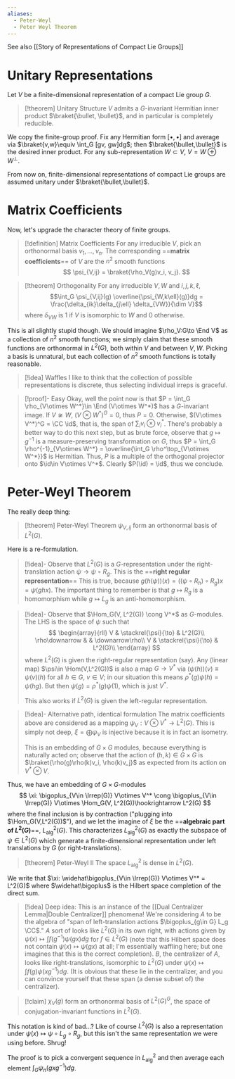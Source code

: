 ```yaml
---
aliases:
  - Peter-Weyl
  - Peter Weyl Theorem
---
```

See also [[Story of Representations of Compact Lie Groups]]
# Unitary Representations

Let $V$ be a finite-dimensional representation of a compact Lie group $G$.

>[!theorem] Unitary Structure
> $V$ admits a $G$-invariant Hermitian inner product $\braket{\bullet, \bullet}$, and in particular is completely reducible.

We copy the finite-group proof. Fix any Hermitian form $[\bullet,\bullet]$ and average via $\braket{v,w}\equiv \int_G [gv, gw]dg$; then $\braket{\bullet,\bullet}$ is the desired inner product. For any sub-representation $W\subset V$, $V = W \oplus W^\perp$.

From now on, finite-dimensional representations of compact Lie groups are assumed unitary under $\braket{\bullet,\bullet}$.

# Matrix Coefficients

Now, let's upgrade the character theory of finite groups.

>[!definition] Matrix Coefficients
>For any irreducible $V$, pick an orthonormal basis $v_1,\dots, v_n$. The corresponding ==**matrix coefficients**== of $V$ are the $n^2$ smooth functions
>$$
>	\psi_{V,ij} = \braket{\rho_V(g)v_i, v_j}.
>$$

> [!theorem] Orthogonality
> For any irreducible $V,W$ and $i,j,k,\ell$,
> $$\int_G \psi_{V,ij}(g) \overline{\psi_{W,k\ell}(g)}dg = \frac{\delta_{ik}\delta_{j\ell} \delta_{VW}}{\dim V}$$where $\delta_{VW}$ is $1$ if $V$ is isomorphic to $W$ and $0$ otherwise.

This is all slightly stupid though. We should imagine $\rho_V:G\to \End V$ as a collection of $n^2$ smooth functions; we simply claim that these smooth functions are orthonormal in $L^2(G)$, both within $V$ and between $V,W$. Picking a basis is unnatural, but each collection of $n^2$ smooth functions is totally reasonable.

>[!idea] Waffles
>I like to think that the collection of possible representations is discrete, thus selecting individual irreps is graceful.

>[!proof]- Easy
> Okay, well the point now is that $P = \int_G \rho_{V\otimes W^*}\in \End (V\otimes W^*)$ has a $G$-invariant image. If $V\not\cong W$, $(V\otimes W^*)^G = 0$, thus $P = 0$. Otherwise, $(V\otimes V^*)^G = \CC \id$, that is, the span of $\sum_i v_i \otimes v^*_i$. There's probably a better way to do this next step, but as brute force, observe that $g\mapsto g^{-1}$ is a measure-preserving transformation on $G$, thus $P = \int_G \rho^{-1}_{V\otimes W^*} = \overline{\int_G \rho^\top_{V\otimes W^*}}$ is Hermitian. Thus, $P$ is a multiple of the orthogonal projector onto $\id\in V\otimes V^*$. Clearly $P(\id) = \id$, thus we conclude.

# Peter-Weyl Theorem

The really deep thing:

>[!theorem] Peter-Weyl Theorem
>$\psi_{V,ij}$ form an orthonormal basis of $L^2(G)$.

Here is a re-formulation.

>[!idea]- Observe that $L^2(G)$ is a $G$-representation under the right-translation action $\psi\to \psi\circ R_g$. This is the ==**right regular representation**==
>This is true, because $g(h(\psi))(x) = ((\psi\circ R_h)\circ R_g)x = \psi(ghx)$. The important thing to remember is that $g\mapsto R_g$ is a homomorphism while $g\mapsto L_g$ is an anti-homomorphism.

> [!idea]- Observe that $\Hom_G(V, L^2(G)) \cong V^*$ as $G$-modules.
> The LHS is the space of $\psi$ such that$$
> \begin{array}{rll}
> 	V & \stackrel{\psi}{\to} & L^2(G)\\
> 	\rho\downarrow & & \downarrow\rho\\
> 	V & \stackrel{\psi}{\to} & L^2(G)\\
> \end{array}
> $$where $L^2(G)$ is given the right-regular representation (say). Any (linear map) $\psi\in \Hom(V,L^2(G))$ is also a map $G\to V^*$ via $(\psi(h))(v) \equiv \psi(v)(h)$ for all $h\in G$, $v\in V$; in our situation this means $\rho^*(g)\psi(h) = \psi(hg)$. But then $\psi(g) = \rho^*(g)\psi(1)$, which is just $V^*$.
> 
> This also works if $L^2(G)$ is given the left-regular representation.

> [!idea]- Alternative path, identical formulation
> The matrix coefficients above are considered as a mapping $\psi_V:V\otimes V^*\to L^2(G)$. This is simply not deep, $\xi = \bigoplus \psi_V$ is injective because it is in fact an isometry.
> 
> This is an embedding of $G\times G$ modules, because everything is naturally acted on; observe that the action of $(h,k)\in G\times G$ is $\braket{\rho(g)\rho(k)v_i, \rho(k)v_j}$ as expected from its action on $V^*\otimes V$.

Thus, we have an embedding of $G\times G$-modules$$
	\xi: \bigoplus_{V\in \Irrep(G)} V\otimes V^* \cong \bigoplus_{V\in \Irrep(G)} V\otimes \Hom_G(V, L^2(G))\hookrightarrow L^2(G)
$$where the final inclusion is by contraction ("plugging into $\Hom_G(V,L^2(G))$"), and we let the imagine of $\xi$ be the ==**algebraic part of $L^2(G)$**==, $L^2_{\text{alg}}(G)$. This characterizes $L^2_{\text{alg}}(G)$ as exactly the subspace of $\psi\in L^2(G)$ which generate a finite-dimensional representation under left translations by $G$ (or right-translations).

>[!theorem] Peter-Weyl II
>The space $L^2_{\text{alg}}$ is dense in $L^2(G)$.

We write that $\xi: \widehat\bigoplus_{V\in \Irrep(G)} V\otimes V^* = L^2(G)$ where $\widehat\bigoplus$ is the Hilbert space completion of the direct sum.

> [!idea] Deep idea: This is an instance of the [[Dual Centralizer Lemma|Double Centralizer]] phenomena!
> We're considering $A$ to be the algebra of "span of left-translation actions $\bigoplus_{g\in G} L_g \CC$." $A$ sort of looks like $L^2(G)$ in its own right, with actions given by $\psi(x)\mapsto \int f(g^{-1})\psi(gx)dg$ for $f\in L^2(G)$ (note that this Hilbert space does not contain $\psi(x)\mapsto \psi(gx)$ at all; I'm essentially waffling here; but one imagines that this is the correct completion). $B$, the centralizer of $A$, looks like right-translations, isomorphic to $L^2(G)$ under $\psi(x)\mapsto \int f(g)\psi(xg^{-1})dg$. (It is obvious that these lie in the centralizer, and you can convince yourself that these span (a dense subset of) the centralizer).

>[!claim] $\chi_V(g)$ form an orthonormal basis of $L^2(G)^G$, the space of conjugation-invariant functions in $L^2(G)$.

This notation is kind of bad...? Like of course $L^2(G)$ is also a representation under $\psi(x)\mapsto \psi\circ L_g\circ R_g$, but this isn't the same representation we were using before. Shrug!

The proof is to pick a convergent sequence in $L^2_{\text{alg}}$ and then average each element $\int_G \psi_n(gxg^{-1})dg$.